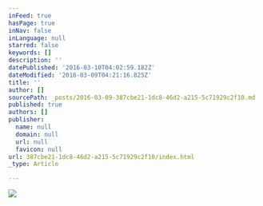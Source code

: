 ```yaml
---
inFeed: true
hasPage: true
inNav: false
inLanguage: null
starred: false
keywords: []
description: ''
datePublished: '2016-03-10T04:02:59.182Z'
dateModified: '2016-03-09T04:21:16.825Z'
title: ''
author: []
sourcePath: _posts/2016-03-09-387cbe21-1dc8-46d2-a215-5c71929c2f10.md
published: true
authors: []
publisher:
  name: null
  domain: null
  url: null
  favicon: null
url: 387cbe21-1dc8-46d2-a215-5c71929c2f10/index.html
_type: Article

---
```

![](https://s3-us-west-2.amazonaws.com/the-grid-img/p/a4b9f6c136459db8f08f0dbf9a7dc20bd83e318c.jpg)